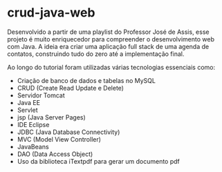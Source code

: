 # crud-java-web

Desenvolvido a partir de uma playlist do Professor José de Assis, esse projeto é muito enriquecedor para compreender o desenvolvimento web com Java. 
A ideia era criar uma aplicação full stack de uma agenda de contatos, construindo tudo do zero até a implementação final.

Ao longo do tutorial foram utilizadas várias tecnologias essenciais como:

- Criação de banco de dados e tabelas no MySQL
- CRUD (Create Read Update e Delete)
- Servidor Tomcat
- Java EE
- Servlet
- jsp (Java Server Pages)
- IDE Eclipse
- JDBC (Java Database Connectivity)
- MVC (Model View Controller)
- JavaBeans
- DAO (Data Access Object)
- Uso da biblioteca iTextpdf para gerar um documento pdf
